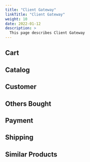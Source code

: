 ```yaml
---
title: "Client Gateway"
linkTitle: "Client Gateway"
weight: 10
date: 2022-01-12
description: >
  This page describes Client Gateway
---
```



## Cart


## Catalog


## Customer


## Others Bought


## Payment


## Shipping


## Similar Products


